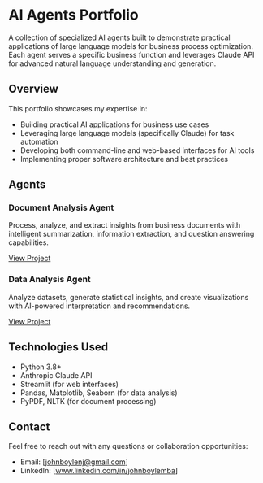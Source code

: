 # AI Agents Portfolio

A collection of specialized AI agents built to demonstrate practical applications of large language models for business process optimization. Each agent serves a specific business function and leverages Claude API for advanced natural language understanding and generation.

## Overview

This portfolio showcases my expertise in:
- Building practical AI applications for business use cases
- Leveraging large language models (specifically Claude) for task automation
- Developing both command-line and web-based interfaces for AI tools
- Implementing proper software architecture and best practices

## Agents

### Document Analysis Agent
Process, analyze, and extract insights from business documents with intelligent summarization, information extraction, and question answering capabilities.

[View Project](https://github.com/J0hnB0yle/DocumentAnalysisAgent)

### Data Analysis Agent
Analyze datasets, generate statistical insights, and create visualizations with AI-powered interpretation and recommendations.

[View Project](https://github.com/J0hnB0yle/DataAnalysisAgent)

## Technologies Used

- Python 3.8+
- Anthropic Claude API
- Streamlit (for web interfaces)
- Pandas, Matplotlib, Seaborn (for data analysis)
- PyPDF, NLTK (for document processing)

## Contact

Feel free to reach out with any questions or collaboration opportunities:

- Email: [johnboylenj@gmail.com]
- LinkedIn: [www.linkedin.com/in/johnboylemba]
